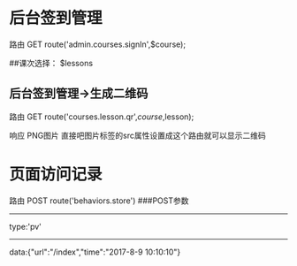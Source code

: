 # 后台签到管理
路由 GET route('admin.courses.signIn',$course);

##课次选择：
$lessons

## 后台签到管理->生成二维码
路由 GET route('courses.lesson.qr',$course,$lesson);

响应 PNG图片
直接吧图片标签的src属性设置成这个路由就可以显示二维码

# 页面访问记录 
路由 POST route('behaviors.store')
###POST参数
***
type:'pv'
***
data:{"url":"/index","time":"2017-8-9 10:10:10"}


